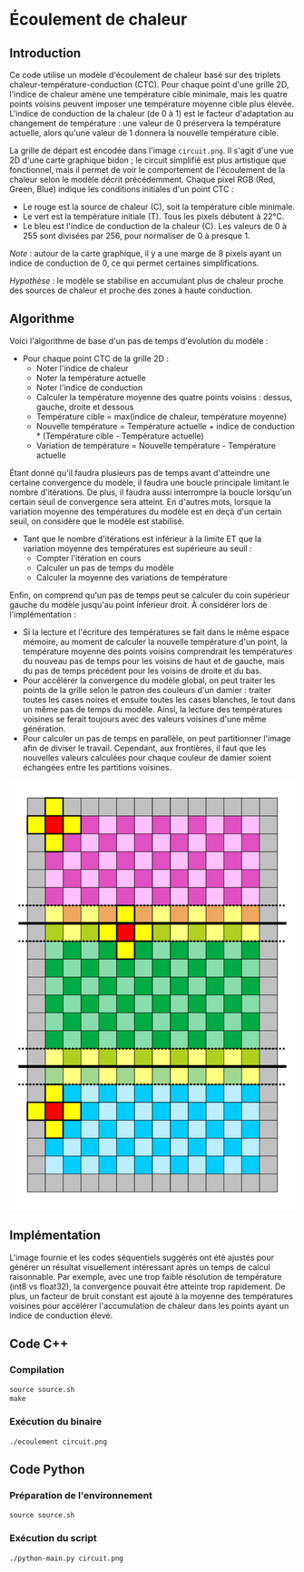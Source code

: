 # Écoulement de chaleur

## Introduction

Ce code utilise un modèle d'écoulement de chaleur basé sur des triplets
chaleur-température-conduction (CTC).
Pour chaque point d'une grille 2D, l'indice de chaleur amène une température
cible minimale, mais les quatre points voisins peuvent imposer une température
moyenne cible plus élevée.
L'indice de conduction de la chaleur (de 0 à 1) est le facteur d'adaptation
au changement de température : une valeur de 0 préservera la température
actuelle, alors qu'une valeur de 1 donnera la nouvelle température cible.

La grille de départ est encodée dans l'image `circuit.png`.
Il s'agit d'une vue 2D d'une carte graphique bidon ; le circuit simplifié
est plus artistique que fonctionnel, mais il permet de voir le comportement de
l'écoulement de la chaleur selon le modèle décrit précédemment.
Chaque pixel RGB (Red, Green, Blue) indique les conditions initiales
d'un point CTC :

* Le rouge est la source de chaleur (C), soit la température cible minimale.
* Le vert est la température initiale (T). Tous les pixels débutent à 22°C.
* Le bleu est l'indice de conduction de la chaleur (C). Les valeurs de 0 à 255
  sont divisées par 256, pour normaliser de 0 à presque 1.

*Note* : autour de la carte graphique, il y a une marge de 8 pixels ayant un
indice de conduction de 0, ce qui permet certaines simplifications.

*Hypothèse* : le modèle se stabilise en accumulant plus de chaleur proche des
sources de chaleur et proche des zones à haute conduction.

## Algorithme

Voici l'algorithme de base d'un pas de temps d'évolution du modèle :

* Pour chaque point CTC de la grille 2D :
  * Noter l'indice de chaleur
  * Noter la température actuelle
  * Noter l'indice de conduction
  * Calculer la température moyenne des quatre points voisins :
    dessus, gauche, droite et dessous
  * Température cible = max(indice de chaleur, température moyenne)
  * Nouvelle température = Température actuelle +
    indice de conduction * (Température cible - Température actuelle)
  * Variation de température = Nouvelle température - Température actuelle

Étant donné qu'il faudra plusieurs pas de temps avant d'atteindre une certaine
convergence du modèle, il faudra une boucle principale limitant le nombre
d'itérations.
De plus, il faudra aussi interrompre la boucle lorsqu'un certain seuil de
convergence sera atteint.
En d'autres mots, lorsque la variation moyenne des températures du modèle
est en deçà d'un certain seuil, on considère que le modèle est stabilisé.

* Tant que le nombre d'itérations est inférieur à la limite ET
  que la variation moyenne des températures est supérieure au seuil :
  * Compter l'itération en cours
  * Calculer un pas de temps du modèle
  * Calculer la moyenne des variations de température

Enfin, on comprend qu'un pas de temps peut se calculer du coin
supérieur gauche du modèle jusqu'au point inférieur droit.
À considérer lors de l'implémentation :

* Si la lecture et l'écriture des températures se fait dans le même
  espace mémoire, au moment de calculer la nouvelle température d'un point,
  la température moyenne des points voisins comprendrait les températures
  du nouveau pas de temps pour les voisins de haut et de gauche,
  mais du pas de temps précédent pour les voisins de droite et du bas.
* Pour accélérer la convergence du modèle global, on peut traiter
  les points de la grille selon le patron des couleurs d'un damier :
  traiter toutes les cases noires et ensuite toutes les cases blanches,
  le tout dans un même pas de temps du modèle.
  Ainsi, la lecture des températures voisines se ferait
  toujours avec des valeurs voisines d'une même génération.
* Pour calculer un pas de temps en parallèle, on peut partitionner l'image
  afin de diviser le travail. Cependant, aux frontières, il faut que les
  nouvelles valeurs calculées pour chaque couleur de damier soient échangées
  entre les partitions voisines.

![Damier partitionné](doc/images/checkboard-partitions.svg)

## Implémentation

L'image fournie et les codes séquentiels suggérés ont été ajustés pour générer
un résultat visuellement intéressant après un temps de calcul raisonnable.
Par exemple, avec une trop faible résolution de température (int8 vs float32),
la convergence pouvait être atteinte trop rapidement.
De plus, un facteur de bruit constant est ajouté à la moyenne
des températures voisines pour accélérer l'accumulation
de chaleur dans les points ayant un indice de conduction élevé.

## Code C++

### Compilation

```
source source.sh
make
```

### Exécution du binaire

```
./ecoulement circuit.png
```

## Code Python

### Préparation de l'environnement

```
source source.sh
```

### Exécution du script

```
./python-main.py circuit.png
```
